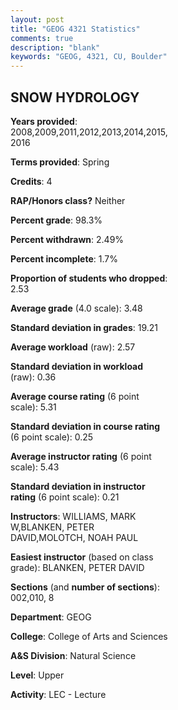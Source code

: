 ```yaml
---
layout: post
title: "GEOG 4321 Statistics"
comments: true
description: "blank"
keywords: "GEOG, 4321, CU, Boulder"
--- 
```

<head>
<script src="https://ajax.googleapis.com/ajax/libs/jquery/2.1.3/jquery.min.js"></script>
<script src="https://dl.dropboxusercontent.com/s/pc42nxpaw1ea4o9/highcharts.js?dl=0"></script>
<!-- <script src="../assets/js/highcharts.js"></script> -->
<style type="text/css">@font-face {
	font-family: "Bebas Neue";
	src: url(https://www.filehosting.org/file/details/544349/BebasNeue%20Regular.otf) format("opentype");
	}
	h1.Bebas { 
		font-family: "Bebas Neue", Verdana, Tahoma;
	}
</style>
</head>
<body>
	<div id="container" style="float: right; width: 45%; height: 88%; margin-left: 2.5%; margin-right: 2.5%;"></div>
	<script language="JavaScript">
		$(document).ready(function() {
		var chart = {type: 'column'};
		var title = {text: 'Grade Distribution'};
		var xAxis = {categories: ['A','B','C','D','F'],crosshair: true};
		var yAxis = {min: 0,title: {text: 'Percentage'}};
		var tooltip = {headerFormat: '<center><b><span style="font-size:20px">{point.key}</span></b></center>',
		               pointFormat: '<td style="padding:0"><b>{point.y:.1f}%</b></td>',
		               footerFormat: '</table>',shared: true,useHTML: true};
		var plotOptions = {column: {pointPadding: 0.0,borderWidth: 0}};  
		var credits = {enabled: false};var series= [{name: 'Percent',data: [57.27,33.92,7.93,0.88,0.0,]}];
		var json = {};
		json.chart = chart;
		json.title = title;
		json.tooltip = tooltip;
		json.xAxis = xAxis;
		json.yAxis = yAxis;  
		json.series = series;
		json.plotOptions = plotOptions;  
		json.credits = credits;
		$('#container').highcharts(json);
	});
	</script>
</body>
			   
## SNOW HYDROLOGY

**Years provided**: 2008,2009,2011,2012,2013,2014,2015,2016

**Terms provided**: Spring

**Credits**: 4

**RAP/Honors class?** Neither

**Percent grade**: 98.3%

**Percent withdrawn**: 2.49%

**Percent incomplete**: 1.7%

**Proportion of students who dropped**: 2.53

**Average grade** (4.0 scale): 3.48

**Standard deviation in grades**: 19.21

**Average workload** (raw): 2.57

**Standard deviation in workload** (raw): 0.36

**Average course rating** (6 point scale): 5.31

**Standard deviation in course rating** (6 point scale): 0.25

**Average instructor rating** (6 point scale): 5.43

**Standard deviation in instructor rating** (6 point scale): 0.21

**Instructors**: WILLIAMS, MARK W,BLANKEN, PETER DAVID,MOLOTCH, NOAH PAUL

**Easiest instructor** (based on class grade): BLANKEN, PETER DAVID

**Sections** (and **number of sections**): 002,010, 8

**Department**: GEOG

**College**: College of Arts and Sciences

**A&S Division**: Natural Science

**Level**: Upper

**Activity**: LEC - Lecture